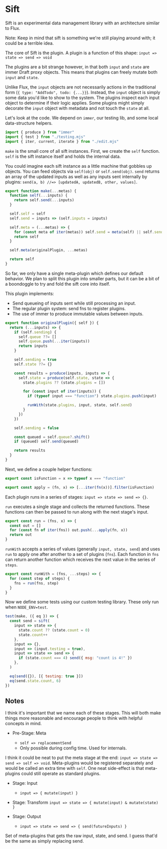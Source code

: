 # Sift

Sift is an experimental data management library with an architecture similar to
Flux.

Note: Keep in mind that sift is something we're still playing around with; it
could be a terrible idea.

The core of Sift is the plugin. A plugin is a function of this shape:
`input => state => send => void`

The plugins are a bit strange however, in that both `input` and `state` are
immer Draft proxy objects. This means that plugins can freely mutate both
`input` and `state`.

Unlike Flux, the `input` objects are not necessarily actions in the traditional
form (`{ type: "AddTodo", todo: {...}}`). Instead, the `input` object is simply
some data you'd like to show to the system. The plugins inspect each input
object to determine if their logic applies. Some plugins might simply decorate
the `input` object with metadata and not touch the `state` at all.

Let's look at the code. We depend on `immer`, our testing lib, and some local
data-structure helpers.

```mjs
import { produce } from "immer"
import { test } from "./testing.mjs"
import { iter, current, iterate } from "./edit.mjs"
```

`make` is the small core of all sift instances. First, we create the `self`
function. `self` is the sift instance itself and holds the internal data.

You could imagine each sift instance as a little machine that gobbles up
objects. You can feed objects via `self(obj)` or `self.send(obj)`. `send`
returns an array of the updated inputs as well as any inputs sent internally by
plugins: `send(a, b) //=> [updatedA, updatedB, other, values]`.

```mjs
export function make(...metas) {
  function self(...inputs) {
    return self.send(...inputs)
  }

  self.self = self
  self.send = inputs => (self.inputs = inputs)

  self.meta = (...metas) => {
    for (const meta of iter(metas)) self.send = meta(self) || self.send
    return self
  }

  self.meta(originalPlugin, ...metas)

  return self
}
```

So far, we only have a single meta-plugin which defines our default behavior. We
plan to split this plugin into smaller parts, but it can be a bit of a
boondoggle to try and fold the sift core into itself.

This plugin implements:

- Send queueing of inputs sent while still processing an input.
- The regular plugin system: send fns to register plugins.
- The use of immer to produce immutable values between inputs.

```mjs
export function originalPlugin({ self }) {
  return (...inputs) => {
    if (self.sending) {
      self.queue ??= []
      self.queue.push(...iter(inputs))
      return inputs
    }

    self.sending = true
    self.state ??= {}

    const results = produce(inputs, inputs => {
      self.state = produce(self.state, state => {
        state.plugins ?? (state.plugins = [])

        for (const input of iter(inputs)) {
          if (typeof input === "function") state.plugins.push(input)

          runWith(state.plugins, input, state, self.send)
        }
      })
    })

    self.sending = false

    const queued = self.queue?.shift()
    if (queued) self.send(queued)

    return results
  }
}
```

Next, we define a couple helper functions:

```mjs
export const isFunction = x => typeof x === "function"

export const apply = (fn, x) => [...iter(fn(x))].filter(isFunction)
```

Each plugin runs in a series of stages: `input => state => send => {}`.

`run` executes a single stage and collects the returned functions. These
functions can then be passed to run along with the next stage's input.

```mjs
export const run = (fns, x) => {
  const out = []
  for (const fn of iter(fns)) out.push(...apply(fn, x))
  return out
}
```

`runWith` accepts a series of values (generally `input, state, send`) and uses
`run` to apply one after another to a set of plugins (`fns`). Each function in
`fns` can return another function which receives the next value in the series of
`steps`.

```mjs
export const runWith = (fns, ...steps) => {
  for (const step of steps) {
    fns = run(fns, step)
  }
}
```

Now we define some tests using our custom testing library. These only run when
`NODE_ENV=test`.

```mjs
test(make, ({ eq }) => {
  const send = sift(
    input => state => {
      state.count ?? (state.count = 0)
      state.count++
    },
    input => {},
    input => (input.testing = true),
    input => state => send => {
      if (state.count === 4) send({ msg: "count is 4!" })
    },
  )

  eq(send({}), [{ testing: true }])
  eq(send.state.count, 6)
})
```

## Notes

I think it's important that we name each of these stages. This will both make
things more reasonable and encourage people to think with helpful concepts in
mind.

- Pre-Stage: Meta

  - `self => replacementSend`
  - Only possible during config time. Used for internals.

I think it could be neat to put the meta stage at the end:
`input => state => send => self => void`. Meta-plugins would be registered
separately and would be called an extra time with `self`. One neat side-effect
is that meta-plugins could still operate as standard plugins.

- Stage: Input

  - `input => { mutate(input) }`

- Stage: Transform `input => state => { mutate(input) & mutate(state) }`

- Stage: Output
  - `input => state => send => { send(futureInputs) }`

Set of meta-plugins that gets the raw input, state, and send. I guess that'd be
the same as simply replacing send.
